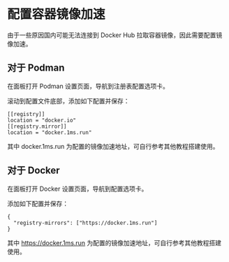 # 配置容器镜像加速

由于一些原因国内可能无法连接到 Docker Hub 拉取容器镜像，因此需要配置镜像加速。

## 对于 Podman

在面板打开 Podman 设置页面，导航到注册表配置选项卡。

滚动到配置文件底部，添加如下配置并保存：

```
[[registry]]
location = "docker.io"
[[registry.mirror]]
location = "docker.1ms.run"
```

其中 docker.1ms.run 为配置的镜像加速地址，可自行参考其他教程搭建使用。

## 对于 Docker

在面板打开 Docker 设置页面，导航到配置选项卡。

添加如下配置并保存：

```
{
  "registry-mirrors": ["https://docker.1ms.run"]
}
```

其中 https://docker.1ms.run 为配置的镜像加速地址，可自行参考其他教程搭建使用。